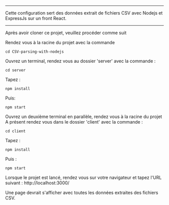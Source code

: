 ***
Cette configuration sert des données extrait de fichiers CSV avec Nodejs et ExpressJs sur un front React.
***

Après avoir cloner ce projet, veuillez procéder comme suit

Rendez vous à la racine du projet avec la commande
```
cd CSV-parsing-with-nodejs
```
Ouvrez un terminal, rendez vous au dossier 'server' avec la commande :
```
cd server
```
Tapez :
```
npm install
```
Puis:
```
npm start
```
Ouvrez un deuxième terminal en parallèle, rendez vous à la racine du projet
A présent rendez vous dans le dossier 'client' avec la commande :
```
cd client
```
Tapez :
```
npm install
```
Puis :
```
npm start
```
Lorsque le projet est lancé, rendez vous sur votre navigateur et tapez l'URL suivant : 
http://localhost:3000/

Une page devrait s'afficher avec toutes les données extraites des fichiers CSV.